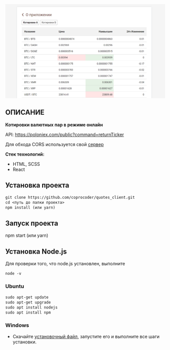 ![Alt text](/public/static/images/Screenshot.png "Screenshot")

## ОПИСАНИЕ

**Котировки валютных пар в режиме онлайн**

API: https://poloniex.com/public?command=returnTicker

Для обхода CORS используется свой [сервер](https://github.com/coprocoder/quotes_server)

**Стек технологий:**

<ul>
	<li>HTML, SCSS</li>
	<li>React</li>
 </ul>

## Установка проекта

```
git clone https://github.com/coprocoder/quotes_client.git
cd <путь до папки проекта>
npm install (или yarn)
```

## Запуск проекта

npm start (или yarn)

## Установка Node.js

Для проверки того, что node.js установлен, выполните

```
node -v
```

### Ubuntu

```
sudo apt-get update
sudo apt-get upgrade
sudo apt install nodejs
sudo apt install npm
```

### Windows

- Скачайте [установочный файл](https://nodejs.org), запустите его и выполните все шаги установки.
